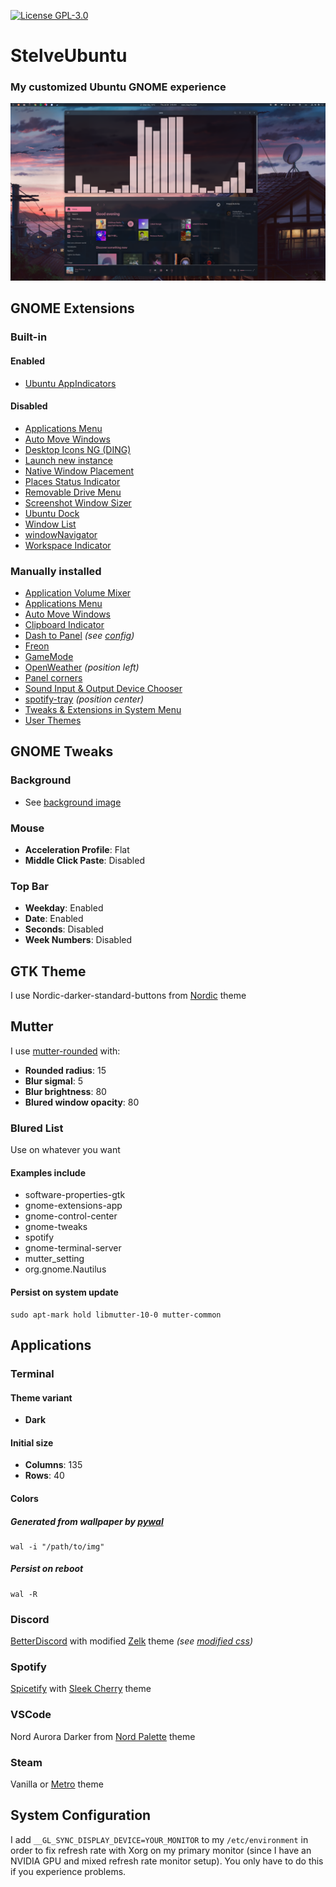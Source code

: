 [![License GPL-3.0](https://img.shields.io/github/license/Stelvey/StelveUbuntu)](LICENSE)

# **StelveUbuntu**

### My customized Ubuntu GNOME experience

![](images/desktop.png)

## **GNOME Extensions**
### **Built-in**
#### Enabled
* [Ubuntu AppIndicators](https://extensions.gnome.org/extension/1301/ubuntu-appindicators/)
#### Disabled
* [Applications Menu](https://extensions.gnome.org/extension/6/applications-menu/)
* [Auto Move Windows](https://extensions.gnome.org/extension/16/auto-move-windows/)
* [Desktop Icons NG (DING)](https://extensions.gnome.org/extension/2087/desktop-icons-ng-ding/)
* [Launch new instance](https://extensions.gnome.org/extension/600/launch-new-instance/)
* [Native Window Placement](https://extensions.gnome.org/extension/18/native-window-placement/)
* [Places Status Indicator](https://extensions.gnome.org/extension/8/places-status-indicator/)
* [Removable Drive Menu](https://extensions.gnome.org/extension/7/removable-drive-menu/)
* [Screenshot Window Sizer](https://extensions.gnome.org/extension/881/screenshot-window-sizer/)
* [Ubuntu Dock](https://extensions.gnome.org/extension/1300/ubuntu-dock/)
* [Window List](https://extensions.gnome.org/extension/602/window-list/)
* [windowNavigator](https://extensions.gnome.org/extension/10/windownavigator/)
* [Workspace Indicator](https://extensions.gnome.org/extension/21/workspace-indicator/)
### **Manually installed**
* [Application Volume Mixer](https://extensions.gnome.org/extension/3499/application-volume-mixer/)
* [Applications Menu](https://extensions.gnome.org/extension/6/applications-menu/)
* [Auto Move Windows](https://extensions.gnome.org/extension/16/auto-move-windows/)
* [Clipboard Indicator](https://extensions.gnome.org/extension/779/clipboard-indicator/)
* [Dash to Panel](https://extensions.gnome.org/extension/1160/dash-to-panel/) *(see [config](configs/extensions/dash_to_panel.cfg))*
* [Freon](https://extensions.gnome.org/extension/841/freon/)
* [GameMode](https://extensions.gnome.org/extension/1852/gamemode/)
* [OpenWeather](https://extensions.gnome.org/extension/750/openweather/) *(position left)*
* [Panel corners](https://extensions.gnome.org/extension/4805/panel-corners/)
* [Sound Input & Output Device Chooser](https://extensions.gnome.org/extension/906/sound-output-device-chooser/)
* [spotify-tray](https://extensions.gnome.org/extension/4472/spotify-tray/) *(position center)*
* [Tweaks & Extensions in System Menu](https://extensions.gnome.org/extension/1653/tweaks-in-system-menu/)
* [User Themes](https://extensions.gnome.org/extension/19/user-themes/)

## **GNOME Tweaks**
### **Background**
* See [background image](images/background.png)
### **Mouse**
* **Acceleration Profile**: Flat
* **Middle Click Paste**: Disabled
### **Top Bar**
* **Weekday**: Enabled
* **Date**: Enabled
* **Seconds**: Disabled
* **Week Numbers**: Disabled

## **GTK Theme**
I use Nordic-darker-standard-buttons from [Nordic](https://github.com/EliverLara/Nordic) theme

## **Mutter**
I use [mutter-rounded](https://github.com/yilozt/mutter-rounded) with:
* **Rounded radius**: 15
* **Blur sigmal**: 5
* **Blur brightness**: 80
* **Blured window opacity**: 80
### **Blured List**
Use on whatever you want
#### **Examples include**
* software-properties-gtk
* gnome-extensions-app
* gnome-control-center
* gnome-tweaks
* spotify
* gnome-terminal-server
* mutter_setting
* org.gnome.Nautilus
#### **Persist on system update**
```
sudo apt-mark hold libmutter-10-0 mutter-common
```

## **Applications**
### **Terminal**
#### **Theme variant**
* **Dark**
#### **Initial size**
* **Columns**: 135
* **Rows**: 40
#### **Colors**
##### **Generated from wallpaper by [pywal](https://github.com/dylanaraps/pywal)**
```
wal -i "/path/to/img"
```
##### **Persist on reboot**
```
wal -R
```
### **Discord**
[BetterDiscord](https://betterdiscord.app/) with modified [Zelk](https://github.com/schnensch0/zelk) theme *(see [modified css](configs/betterdiscord/zelkBD.theme.css))*
### **Spotify**
[Spicetify](https://spicetify.app/) with [Sleek Cherry](https://github.com/spicetify/spicetify-themes/tree/master/Sleek) theme
### **VSCode**
Nord Aurora Darker from [Nord Palette](https://github.com/AvetisDN/nord-palette) theme
### **Steam**
Vanilla or [Metro](https://metroforsteam.com/) theme

## **System Configuration**
I add ``__GL_SYNC_DISPLAY_DEVICE=YOUR_MONITOR`` to my ``/etc/environment`` in order to fix refresh rate with Xorg on my primary monitor (since I have an NVIDIA GPU and mixed refresh rate monitor setup). You only have to do this if you experience problems.